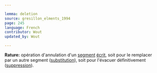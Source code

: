 ```yaml
---

lemma: deletion
source: gresillon_elments_1994
page: 245
language: French
contributor: Wout
updated_by: Wout

---
```


**Rature:** opération d'annulation d'un [segment](segment.html) [écrit](writingProduct.html), soit pour le remplacer par un autre segment ([substitution](substitution.html)), soit pour l'évacuer définitivement ([suppression](elimination.html)).
